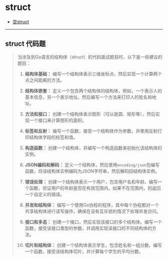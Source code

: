 # struct

- [空struct](https://geektutu.com/post/hpg-empty-struct.html)

----------

## struct 代码题

> 当涉及到Go语言的结构体（struct）的代码面试题目时，以下是一些建议的题目：
> 
> 1. **结构体基础：** 编写一个结构体表示三维坐标点，然后实现一个计算两个点之间距离的方法。
> 
> 2. **结构体嵌套：** 定义一个包含两个结构体的结构体，例如，一个表示人的基本信息，另一个表示地址。然后编写一个方法来打印人的姓名和地址。
> 
> 3. **方法和接口：** 创建一个结构体表示图形（可以是圆、矩形等），然后实现一个接口来计算图形的面积。
> 
> 4. **标签和反射：** 编写一个函数，接受一个结构体作为参数，并使用反射打印结构体字段的标签和值。
> 
> 5. **构造函数：** 创建一个结构体，并编写一个构造函数来初始化该结构体的实例。
> 
> 6. **JSON编码和解码：** 定义一个结构体，然后使用`encoding/json`包编写函数，将该结构体实例编码为JSON字符串，然后解码回结构体实例。
> 
> 7. **错误处理：** 创建一个结构体表示一个用户，包含用户名和年龄。编写一个函数，验证用户的年龄是否在有效范围内，如果不在范围内，则返回一个自定义的错误。
> 
> 8. **并发和结构体：** 编写一个使用Go协程的程序，其中每个协程都对一个共享结构体进行读写操作。确保在没有互斥锁的情况下处理并发访问。
> 
> 9. **接口和多态：** 创建一个接口，然后实现该接口的多个结构体。编写一个函数，接受该接口类型的参数，并调用实现该接口的不同结构体的方法。
> 
> 10. **切片和结构体：** 创建一个结构体表示学生，包含姓名和一组分数。编写一个函数，接受该结构体切片，并计算每个学生的平均分数。